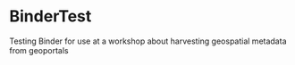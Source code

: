 # BinderTest
Testing Binder for use at a workshop about harvesting geospatial metadata from geoportals
